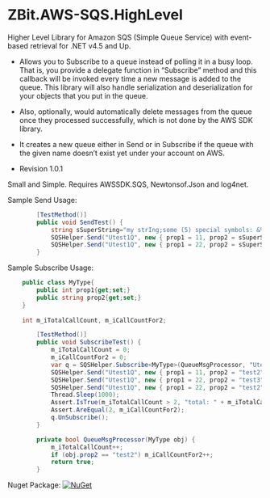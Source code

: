 # ZBit.AWS-SQS.HighLevel
Higher Level Library for Amazon SQS (Simple Queue Service) with event-based retrieval for .NET v4.5 and Up.

* Allows you to Subscribe to a queue instead of polling it in a busy loop. That is, you provide a delegate function in “Subscribe” method and this callback will be invoked every time a new message is added to the queue. This library will also handle serialization and deserialization for your objects that you put in the queue.

* Also, optionally, would automatically delete messages from the queue once they processed successfully, which is not done by the AWS SDK library.

* It creates a new queue either in Send or in Subscribe if the queue with the given name doesn’t exist yet under your account on AWS.

* Revision 1.0.1

Small and Simple. Requires AWSSDK.SQS, Newtonsof.Json and log4net.

Sample Send Usage:
```csharp
		[TestMethod()]
		public void SendTest() {
			string sSuperString="my strIng;some (5) special symbols: &%_@' and a quote [\"] and a backslash <\\>!";
			SQSHelper.Send("Utest1Q", new { prop1 = 11, prop2 = sSuperString });
			SQSHelper.Send("Utest1Q", new { prop1 = 22, prop2 = sSuperString });
		}
```

Sample Subscribe Usage:
```csharp
	public class MyType{
		public int prop1{get;set;}
		public string prop2{get;set;}
	}
	
    int m_iTotalCallCount, m_iCallCountFor2;

		[TestMethod()]
		public void SubscribeTest() {
			m_iTotalCallCount = 0;
			m_iCallCountFor2 = 0;
			var q = SQSHelper.Subscribe<MyType>(QueueMsgProcessor, "Utest1Q");
			SQSHelper.Send("Utest1Q", new { prop1 = 11, prop2 = "test2" });
			SQSHelper.Send("Utest1Q", new { prop1 = 22, prop2 = "test3" });
			SQSHelper.Send("Utest1Q", new { prop1 = 22, prop2 = "test2" });
			Thread.Sleep(1000);
			Assert.IsTrue(m_iTotalCallCount > 2, "total: " + m_iTotalCallCount);
			Assert.AreEqual(2, m_iCallCountFor2);
			q.UnSubscribe();
		}

		private bool QueueMsgProcessor(MyType obj) {
			m_iTotalCallCount++;
			if (obj.prop2 == "test2") m_iCallCountFor2++;
			return true;
		}
```

Nuget Package:
[![NuGet](https://img.shields.io/nuget/v/nupack.svg)](https://www.nuget.org/packages/ZBit.Aws.Sqs.HL/)